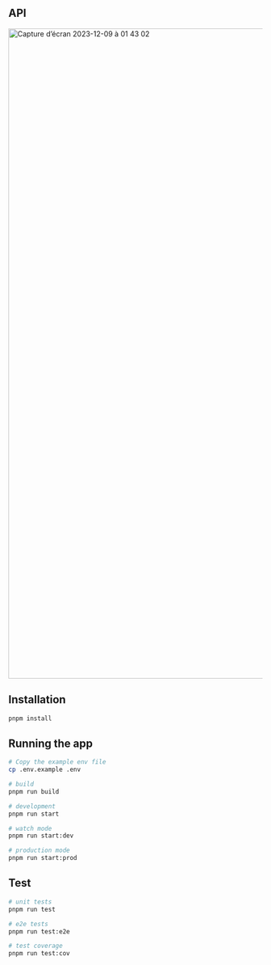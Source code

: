 
## API

<img width="1287" alt="Capture d’écran 2023-12-09 à 01 43 02" src="https://github.com/panoratech/Panora/assets/39710677/76128282-7449-4e2d-8a73-f8e053c3865e">



## Installation

```bash
pnpm install
```

## Running the app

```bash
# Copy the example env file
cp .env.example .env 

# build
pnpm run build

# development
pnpm run start

# watch mode
pnpm run start:dev

# production mode
pnpm run start:prod
```

## Test

```bash
# unit tests
pnpm run test

# e2e tests
pnpm run test:e2e

# test coverage
pnpm run test:cov
```
